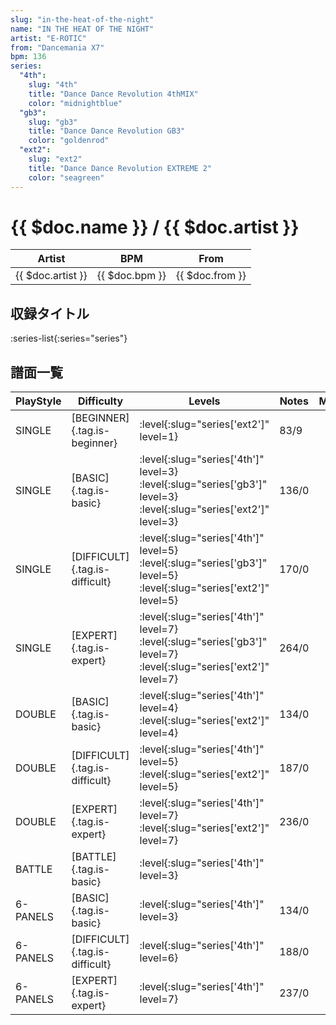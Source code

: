 ```yaml
---
slug: "in-the-heat-of-the-night"
name: "IN THE HEAT OF THE NIGHT"
artist: "E-ROTIC"
from: "Dancemania X7"
bpm: 136
series:
  "4th":
    slug: "4th"
    title: "Dance Dance Revolution 4thMIX"
    color: "midnightblue"
  "gb3":
    slug: "gb3"
    title: "Dance Dance Revolution GB3"
    color: "goldenrod"
  "ext2":
    slug: "ext2"
    title: "Dance Dance Revolution EXTREME 2"
    color: "seagreen"
---
```


# {{ $doc.name }} / {{ $doc.artist }}

|Artist|BPM|From|
|------|---|----|
|{{ $doc.artist }}|{{ $doc.bpm }}|{{ $doc.from }}|

## 収録タイトル

:series-list{:series="series"}

## 譜面一覧

|PlayStyle|Difficulty|Levels|Notes|Movie|
|---------|----------|------|-----|-----|
|SINGLE|[BEGINNER]{.tag.is-beginner}|:level{:slug="series['ext2']" level=1}|83/9||
|SINGLE|[BASIC]{.tag.is-basic}|:level{:slug="series['4th']" level=3} :level{:slug="series['gb3']" level=3} :level{:slug="series['ext2']" level=3}|136/0||
|SINGLE|[DIFFICULT]{.tag.is-difficult}|:level{:slug="series['4th']" level=5} :level{:slug="series['gb3']" level=5} :level{:slug="series['ext2']" level=5}|170/0||
|SINGLE|[EXPERT]{.tag.is-expert}|:level{:slug="series['4th']" level=7} :level{:slug="series['gb3']" level=7} :level{:slug="series['ext2']" level=7}|264/0||
|DOUBLE|[BASIC]{.tag.is-basic}|:level{:slug="series['4th']" level=4} :level{:slug="series['ext2']" level=4}|134/0||
|DOUBLE|[DIFFICULT]{.tag.is-difficult}|:level{:slug="series['4th']" level=5} :level{:slug="series['ext2']" level=5}|187/0||
|DOUBLE|[EXPERT]{.tag.is-expert}|:level{:slug="series['4th']" level=7} :level{:slug="series['ext2']" level=7}|236/0||
|BATTLE|[BATTLE]{.tag.is-basic}|:level{:slug="series['4th']" level=3}|||
|6-PANELS|[BASIC]{.tag.is-basic}|:level{:slug="series['4th']" level=3}|134/0||
|6-PANELS|[DIFFICULT]{.tag.is-difficult}|:level{:slug="series['4th']" level=6}|188/0||
|6-PANELS|[EXPERT]{.tag.is-expert}|:level{:slug="series['4th']" level=7}|237/0||
